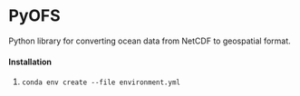 # PyOFS
Python library for converting ocean data from NetCDF to geospatial format.

#### Installation
1. `conda env create --file environment.yml`
